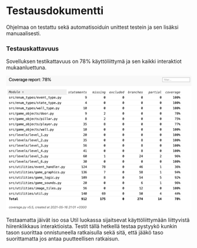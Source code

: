 # Testausdokumentti

Ohjelmaa on testattu sekä automatisoiduin unittest testein ja sen lisäksi manuaalisesti.

### Testauskattavuus

Sovelluksen testikattavuus on 78% käyttöliittymä ja sen kaikki interaktiot mukaanluettuna.

![](https://raw.githubusercontent.com/enkomat/ot-harjoitustyo/master/dokumentaatio/testikattavuus.png)

Testaamatta jäivät iso osa Util luokassa sijaitsevat käyttöliittymään liittyvistä hiirenklikkaus interaktioista. Testit tällä hetkellä testaa pystyykö kunkin tason suorittaa onnistuneella ratkaisulla sekä sitä, että jääkö taso suorittamatta jos antaa puutteellisen ratkaisun.
